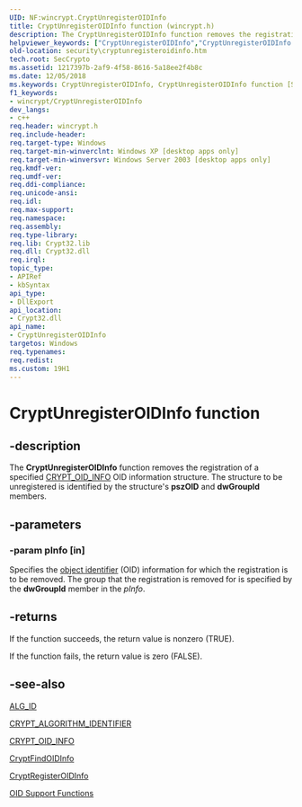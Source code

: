 ```yaml
---
UID: NF:wincrypt.CryptUnregisterOIDInfo
title: CryptUnregisterOIDInfo function (wincrypt.h)
description: The CryptUnregisterOIDInfo function removes the registration of a specified CRYPT_OID_INFO OID information structure. The structure to be unregistered is identified by the structure's pszOID and dwGroupId members.
helpviewer_keywords: ["CryptUnregisterOIDInfo","CryptUnregisterOIDInfo function [Security]","_crypto2_cryptunregisteroidinfo","security.cryptunregisteroidinfo","wincrypt/CryptUnregisterOIDInfo"]
old-location: security\cryptunregisteroidinfo.htm
tech.root: SecCrypto
ms.assetid: 1217397b-2af9-4f58-8616-5a18ee2f4b8c
ms.date: 12/05/2018
ms.keywords: CryptUnregisterOIDInfo, CryptUnregisterOIDInfo function [Security], _crypto2_cryptunregisteroidinfo, security.cryptunregisteroidinfo, wincrypt/CryptUnregisterOIDInfo
f1_keywords:
- wincrypt/CryptUnregisterOIDInfo
dev_langs:
- c++
req.header: wincrypt.h
req.include-header: 
req.target-type: Windows
req.target-min-winverclnt: Windows XP [desktop apps only]
req.target-min-winversvr: Windows Server 2003 [desktop apps only]
req.kmdf-ver: 
req.umdf-ver: 
req.ddi-compliance: 
req.unicode-ansi: 
req.idl: 
req.max-support: 
req.namespace: 
req.assembly: 
req.type-library: 
req.lib: Crypt32.lib
req.dll: Crypt32.dll
req.irql: 
topic_type:
- APIRef
- kbSyntax
api_type:
- DllExport
api_location:
- Crypt32.dll
api_name:
- CryptUnregisterOIDInfo
targetos: Windows
req.typenames: 
req.redist: 
ms.custom: 19H1
---
```


# CryptUnregisterOIDInfo function


## -description


The <b>CryptUnregisterOIDInfo</b> function removes the registration of a specified 
<a href="https://docs.microsoft.com/windows/desktop/api/wincrypt/ns-wincrypt-crypt_oid_info">CRYPT_OID_INFO</a> OID information structure. The structure to be unregistered is identified by the structure's <b>pszOID</b> and <b>dwGroupId</b> members.


## -parameters




### -param pInfo [in]

Specifies the <a href="https://docs.microsoft.com/windows/desktop/SecGloss/o-gly">object identifier</a> (OID) information for which the registration is to be removed. The group that the registration is removed for is specified by the <b>dwGroupId</b> member in the <i>pInfo</i>.


## -returns



If the function succeeds, the return value is nonzero (TRUE).

If the function fails, the return value is zero (FALSE).




## -see-also




<a href="https://docs.microsoft.com/windows/desktop/SecCrypto/alg-id">ALG_ID</a>



<a href="https://docs.microsoft.com/windows/desktop/api/wincrypt/ns-wincrypt-crypt_algorithm_identifier">CRYPT_ALGORITHM_IDENTIFIER</a>



<a href="https://docs.microsoft.com/windows/desktop/api/wincrypt/ns-wincrypt-crypt_oid_info">CRYPT_OID_INFO</a>



<a href="https://docs.microsoft.com/windows/desktop/api/wincrypt/nf-wincrypt-cryptfindoidinfo">CryptFindOIDInfo</a>



<a href="https://docs.microsoft.com/windows/desktop/api/wincrypt/nf-wincrypt-cryptregisteroidinfo">CryptRegisterOIDInfo</a>



<a href="https://docs.microsoft.com/windows/desktop/SecCrypto/cryptography-functions">OID Support Functions</a>
 

 

